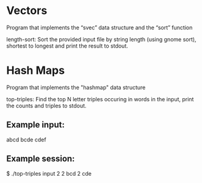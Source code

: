# Vectors

Program that implements the “svec” data structure and the “sort” function

length-sort: Sort the provided input file by string length (using gnome sort), shortest to longest and print the result to stdout.

# Hash Maps

Program that implements the "hashmap" data structure 

top-triples: Find the top N letter triples occuring in words in the input, print the counts and triples to stdout.

## Example input:
abcd
bcde
cdef

## Example session:
$ ./top-triples input 2
2   bcd
2   cde